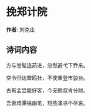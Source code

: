 # 挽郑计院

**作者**: 刘克庄

## 诗词内容

方与誉髦连茹进，忽然避弋下乔来。

空令归访盟鸥社，不使重登市骏台。

古有孟尝能好客，今无鲍叔肯分财。

吾衰难秉铭幽笔，短些凄凉不尽哀。

